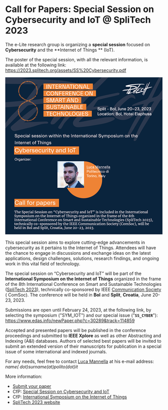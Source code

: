 # Call for Papers: Special Session on Cybersecurity and IoT @ SpliTech 2023

The e-Lite research group is organizing a **special session** focused on **Cybersecurity** and the **Internet of Things
** (IoT).

The poster of the special session, with all the relevant information, is available at the following
link: https://2023.splitech.org/assets/SS%20Cybersecurity.pdf

![CfP banner](SpliTech23-post-reduced.png)

<!-- truncate -->


This special session aims to explore cutting-edge advancements in cybersecurity as it pertains to the Internet of
Things. Attendees will have the chance to engage in discussions and exchange ideas on the latest applications, design
challenges, solutions, research findings, and ongoing work in this vital field of technology.

The special session on “Cybersecurity and IoT” will be part of the **International Symposium on the Internet of Things**
organized in the frame of the 8th
International Conference on Smart and Sustainable Technologies ([SpliTech 2023](https://2023.splitech.org/home)),
technically co-sponsored by
IEEE [Communication Society](https://www.comsoc.org/conferences-events/international-conference-smart-and-sustainable-technologies-2023) (
ComSoc).
The conference will be held in **Bol** and **Split**, **Croatia**, June 20-23, 2023.

Submissions are open until February 24, 2023, at the following link, by selecting the symposium ("SYM_IOT") and our
special issue ("**`SS_CYBER`**"):
https://www.edas.info/newPaper.php?c=30289&track=114859



Accepted and presented papers will be published in the conference proceedings and submitted to **IEEE Xplore** as well
as other Abstracting and Indexing (A&I) databases. Authors of selected best papers will be invited to submit an extended
version of their manuscripts for publication in a special issue of some international and indexed journals.

For any needs, feel free to contact [Luca Mannella](https://www.polito.it/en/staff?p=luca.mannella) at his e-mail address: _name(
dot)surname(at)polito(dot)it_

More information:

- [Submit your paper](https://www.edas.info/newPaper.php?c=30289&track=114859)
- CfP: [Special Session on Cybersecurity and IoT](https://2023.splitech.org/assets/SS%20Cybersecurity.pdf)
- CfP: [International Symposium on the Internet of Things](https://2023.splitech.org/assets/SYM%20IoT%20F.pdf)
- [SpliTech 2023 website](https://2023.splitech.org/home)
